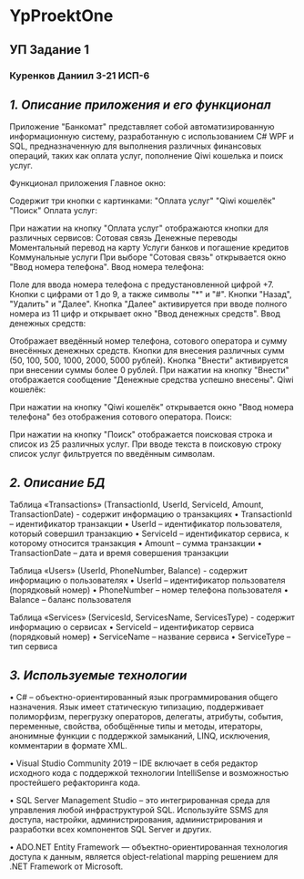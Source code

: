 # YpProektOne
## УП Задание 1 
### Куренков Даниил 3-21 ИСП-6

## *1. Описание приложения и его функционал*

Приложение "Банкомат" представляет собой автоматизированную информационную систему, разработанную с использованием C# WPF и SQL, предназначенную для выполнения различных финансовых операций, таких как оплата услуг, пополнение Qiwi кошелька и поиск услуг.

Функционал приложения
Главное окно:

Содержит три кнопки с картинками:
"Оплата услуг"
"Qiwi кошелёк"
"Поиск"
Оплата услуг:

При нажатии на кнопку "Оплата услуг" отображаются кнопки для различных сервисов:
Сотовая связь
Денежные переводы
Моментальный перевод на карту
Услуги банков и погашение кредитов
Коммунальные услуги
При выборе "Сотовая связь" открывается окно "Ввод номера телефона".
Ввод номера телефона:

Поле для ввода номера телефона с предустановленной цифрой +7.
Кнопки с цифрами от 1 до 9, а также символы "*" и "#".
Кнопки "Назад", "Удалить" и "Далее".
Кнопка "Далее" активируется при вводе полного номера из 11 цифр и открывает окно "Ввод денежных средств".
Ввод денежных средств:

Отображает введённый номер телефона, сотового оператора и сумму внесённых денежных средств.
Кнопки для внесения различных сумм (50, 100, 500, 1000, 2000, 5000 рублей).
Кнопка "Внести" активируется при внесении суммы более 0 рублей.
При нажатии на кнопку "Внести" отображается сообщение "Денежные средства успешно внесены".
Qiwi кошелёк:

При нажатии на кнопку "Qiwi кошелёк" открывается окно "Ввод номера телефона" без отображения сотового оператора.
Поиск:

При нажатии на кнопку "Поиск" отображается поисковая строка и список из 25 различных услуг.
При вводе текста в поисковую строку список услуг фильтруется по введённым символам.

## *2. Описание БД*

Таблица «Transactions» (TransactionId, UserId, ServiceId, Amount, TransactionDate) - содержит информацию о транзакциях
•	TransactionId – идентификатор транзакции 
•	UserId – идентификатор пользователя, который совершил транзакцию 
•	ServiceId – идентификатор сервиса, к которому относится транзакция 
•	Amount – сумма транзакции
•	TransactionDate – дата и время совершения транзакции

Таблица «Users» (UserId, PhoneNumber, Balance) - содержит информацию о пользователях
•	UserId – идентификатор пользователя (порядковый номер)
•	PhoneNumber – номер телефона пользователя
•	Balance – баланс пользователя

Таблица «Services» (ServicesId, ServicesName, ServicesType) - содержит информацию о сервисах
•	ServiceId – идентификатор сервиса (порядковый номер)
•	ServiceName – название сервиса
•	ServiceType – тип сервиса

## *3. Используемые технологии*

• C# – объектно-ориентированный язык программирования общего назначения. Язык имеет статическую типизацию, поддерживает полиморфизм, перегрузку операторов, делегаты, атрибуты, события, переменные, свойства, обобщённые типы и методы, итераторы, анонимные функции с поддержкой замыканий, LINQ, исключения, комментарии в формате XML. 

• Visual Studio Community 2019 – IDE включает в себя редактор исходного кода с поддержкой технологии IntelliSense и возможностью простейшего рефакторинга кода. 

• SQL Server Management Studio – это интегрированная среда для управления любой инфраструктурой SQL. Используйте SSMS для доступа, настройки, администрирования, администрирования и разработки всех компонентов SQL Server и других. 

• ADO.NET Entity Framework — объектно-ориентированная технология доступа к данным, является object-relational mapping решением для .NET Framework от Microsoft.
